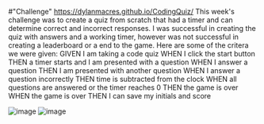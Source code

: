 
#"Challenge" 
https://dylanmacres.github.io/CodingQuiz/
This week's challenge was to create a quiz from scratch that had a timer and can determine correct and incorrect responses.
I was successful in creating the quiz with answers and a working timer, however was not successful in creating a leaderboard or a end to the game.
Here are some of the critera we were given:
    GIVEN I am taking a code quiz
WHEN I click the start button
THEN a timer starts and I am presented with a question
WHEN I answer a question
THEN I am presented with another question
WHEN I answer a question incorrectly
THEN time is subtracted from the clock
WHEN all questions are answered or the timer reaches 0
THEN the game is over
WHEN the game is over
THEN I can save my initials and score

![image](https://user-images.githubusercontent.com/107278042/182005602-4d4fa5aa-d8fc-468c-ade4-ec4984f76c8f.png)
![image](https://user-images.githubusercontent.com/107278042/182005612-aaf11a16-d510-4154-b3b4-80550ac69248.png)

